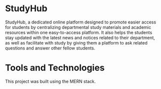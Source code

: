 # StudyHub
StudyHub, a dedicated online platform designed to promote easier access for students by centralizing departmental study materials and academic resources within one easy-to-access platform. It also helps the students stay updated with the latest news and notices related to their department, as well as facilitate with study by giving them a platform to ask related questions and answer other fellow students. 

# Tools and Technologies
This project was built using the MERN stack.
